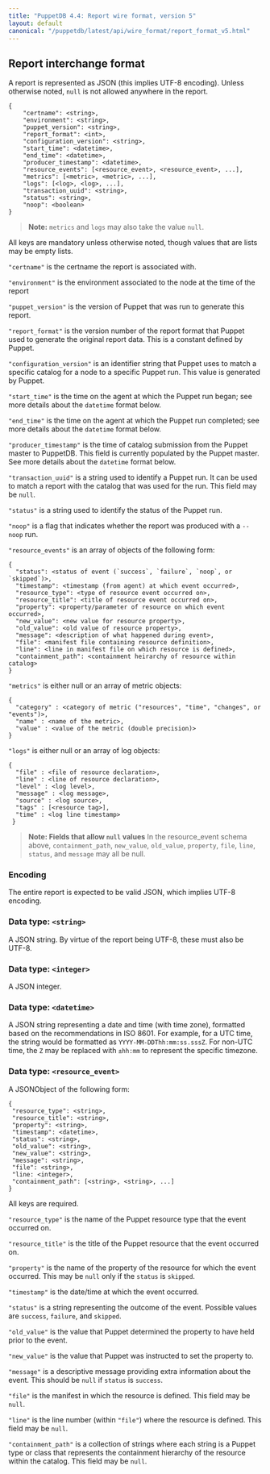 ```yaml
---
title: "PuppetDB 4.4: Report wire format, version 5"
layout: default
canonical: "/puppetdb/latest/api/wire_format/report_format_v5.html"
---
```


[puppetreportformat]: {{puppet}}/format_report.html
[reportsv4]: ../query/v4/reports.markdown

## Report interchange format

A report is represented as JSON (this implies UTF-8 encoding). Unless
otherwise noted, `null` is not allowed anywhere in the report.

    {
        "certname": <string>,
        "environment": <string>,
        "puppet_version": <string>,
        "report_format": <int>,
        "configuration_version": <string>,
        "start_time": <datetime>,
        "end_time": <datetime>,
        "producer_timestamp": <datetime>,
        "resource_events": [<resource_event>, <resource_event>, ...],
        "metrics": [<metric>, <metric>, ...],
        "logs": [<log>, <log>, ...],
        "transaction_uuid": <string>,
        "status": <string>,
        "noop": <boolean>
    }

>**Note:** `metrics` and `logs` may also take the value `null`.

All keys are mandatory unless otherwise noted, though values that are lists may be empty lists.

`"certname"` is the certname the report is associated with.

`"environment"` is the environment associated to the node at the time of the report

`"puppet_version"` is the version of Puppet that was run to generate this report.

`"report_format"` is the version number of the report format that Puppet used
to generate the original report data. This is a constant defined by Puppet.

`"configuration_version"` is an identifier string that Puppet uses to match a
specific catalog for a node to a specific Puppet run. This value is
generated by Puppet.

`"start_time"` is the time on the agent at which the Puppet run began; see more
details about the `datetime` format below.

`"end_time"` is the time on the agent at which the Puppet run completed; see
more details about the `datetime` format below.

`"producer_timestamp"` is the time of catalog submission from the Puppet master to
PuppetDB. This field is currently populated by the Puppet master. See more details
about the `datetime` format below.

`"transaction_uuid"` is a string used to identify a Puppet run. It can be used to
match a report with the catalog that was used for the run. This field may be `null`.

`"status"` is a string used to identify the status of the Puppet run.

`"noop"` is a flag that indicates whether the report was produced with a `--noop` run.

`"resource_events"` is an array of objects of the following form:

    {
      "status": <status of event (`success`, `failure`, `noop`, or `skipped`)>,
      "timestamp": <timestamp (from agent) at which event occurred>,
      "resource_type": <type of resource event occurred on>,
      "resource_title": <title of resource event occurred on>,
      "property": <property/parameter of resource on which event occurred>,
      "new_value": <new value for resource property>,
      "old_value": <old value of resource property>,
      "message": <description of what happened during event>,
      "file": <manifest file containing resource definition>,
      "line": <line in manifest file on which resource is defined>,
      "containment_path": <containment heirarchy of resource within catalog>
    }

`"metrics"` is either null or an array of metric objects:

    {
      "category" : <category of metric ("resources", "time", "changes", or "events")>,
      "name" : <name of the metric>,
      "value" : <value of the metric (double precision)>
    }

`"logs"` is either null or an array of log objects:

    {
      "file" : <file of resource declaration>,
      "line" : <line of resource declaration>,
      "level" : <log level>,
      "message" : <log message>,
      "source" : <log source>,
      "tags" : [<resource tag>],
      "time" : <log line timestamp>
     }

>**Note: Fields that allow `null` values**
>In the resource_event schema above, `containment_path`, `new_value`, `old_value`, `property`, `file`, `line`, `status`, and `message` may all be null.

### Encoding

The entire report is expected to be valid JSON, which implies UTF-8
encoding.

### Data type: `<string>`

A JSON string. By virtue of the report being UTF-8, these must also
be UTF-8.

### Data type: `<integer>`

A JSON integer.

### Data type: `<datetime>`

A JSON string representing a date and time (with time zone), formatted based on
the recommendations in ISO 8601. For example, for a UTC time, the string would be
formatted as `YYYY-MM-DDThh:mm:ss.sssZ`. For non-UTC time, the `Z` may be replaced
with `±hh:mm` to represent the specific timezone.

### Data type: `<resource_event>`

A JSONObject of the following form:

    {
     "resource_type": <string>,
     "resource_title": <string>,
     "property": <string>,
     "timestamp": <datetime>,
     "status": <string>,
     "old_value": <string>,
     "new_value": <string>,
     "message": <string>,
     "file": <string>,
     "line: <integer>,
     "containment_path": [<string>, <string>, ...]
    }

All keys are required.

`"resource_type"` is the name of the Puppet resource type that the event occurred on.

`"resource_title"` is the title of the Puppet resource that the event occurred on.

`"property"` is the name of the property of the resource for which the event occurred.
This may be `null` only if the `status` is `skipped`.

`"timestamp"` is the date/time at which the event occurred.

`"status"` is a string representing the outcome of the event. Possible values are `success`, `failure`, and `skipped`.

`"old_value"` is the value that Puppet determined the property to have held prior
to the event.

`"new_value"` is the value that Puppet was instructed to set the property to.

`"message"` is a descriptive message providing extra information about the event.
This should be `null` if `status` is `success`.

`"file"` is the manifest in which the resource is defined. This field may be `null`.

`"line"` is the line number (within `"file"`) where the resource is defined. This field may be `null`.

`"containment_path"` is a collection of strings where each string is a Puppet type or class that represents the containment hierarchy of the resource within the catalog. This field may be `null`.
